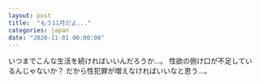 ```yaml
---
layout: post
title:  "もう11月だよ..."
categories: japan
date: "2020-11-01 00:00:00"
---
```


いつまでこんな生活を続ければいいんだろうか...。
性欲の捌け口が不足しているんじゃないか？
だから性犯罪が増えなければいいなと思う...。
